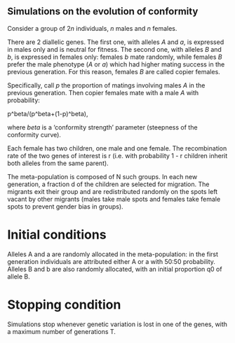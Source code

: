 ## Simulations on the evolution of conformity

Consider a group of 2*n* individuals, *n* males and *n* females.

There are 2 diallelic genes. The first one, with alleles *A* and *a*, is expressed in males only and is neutral for fitness. The second one, with alleles *B* and *b*, is expressed in females only: females *b* mate randomly, while females *B* prefer the male phenotype (*A* or *a*) which had higher mating success in the previous generation. For this reason, females *B* are called copier females.

Specifically, call *p* the proportion of matings involving males *A* in the previous generation. Then copier females mate with a male *A* with probability:

p^beta/(p^beta+(1-p)^beta),

where $beta$ is a ‘conformity strength’ parameter (steepness of the conformity curve).

Each female has two children, one male and one female. The recombination rate of the two genes of interest is r (i.e. with probability 1 - r children inherit both alleles from the same parent).

The meta-population is composed of N such groups. In each new generation, a fraction d of the children are selected for migration. The migrants exit their group and are redistributed randomly on the spots left vacant by other migrants (males take male spots and females take female spots to prevent gender bias in groups).


# Initial conditions

Alleles A and a are randomly allocated in the meta-population: in the first generation individuals are attributed either A or a with 50:50 probability. Alleles B and b are also randomly allocated, with an initial proportion q0 of allele B.

# Stopping condition

Simulations stop whenever genetic variation is lost in one of the genes, with a maximum number of generations T.
